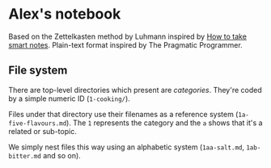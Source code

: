 # Alex's notebook

Based on the Zettelkasten method by Luhmann inspired by [How to take smart notes](https://fortelabs.co/blog/how-to-take-smart-notes/?utm_source=hackernewsletter&utm_medium=email&utm_term=fav). Plain-text format inspired by The Pragmatic Programmer.

## File system

There are top-level directories which present are _categories_. They're coded by a simple numeric ID (`1-cooking/`).

Files under that directory use their filenames as a reference system (`1a-five-flavours.md`). The `1` represents the category and the `a` shows that it's a related or sub-topic.

We simply nest files this way using an alphabetic system (`1aa-salt.md`, `1ab-bitter.md` and so on).